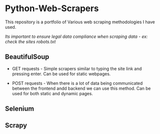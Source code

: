 # Python-Web-Scrapers

This repository is a portfolio of Various web scraping methodologies I have used. 

*Its important to ensure legal data compliance when scraping data - ex: check the sites robots.txt*

## BeautifulSoup

- GET requests -  Simple scrapers similar to typing the site link and pressing enter. Can be used for static webpages.

- POST requests - When there is a lot of data being communicated between the frontend andd backend we can use this method. Can be used for both static and dynamic pages. 

## Selenium

## Scrapy